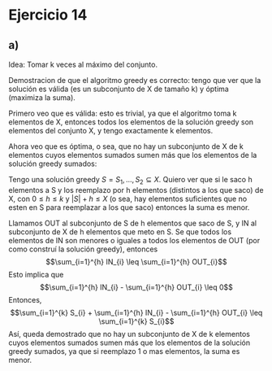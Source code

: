 # Ejercicio 14
## a) 
Idea: Tomar k veces al máximo del conjunto. 

Demostracion de que el algoritmo greedy es correcto: tengo que ver que la solución es válida (es un subconjunto de X de tamaño k) y óptima (maximiza la suma). 

Primero veo que es válida: esto es trivial, ya que el algoritmo toma k elementos de X, entonces todos los elementos de la solución greedy son elementos del conjunto X, y tengo exactamente k elementos. 

Ahora veo que es óptima, o sea, que no hay un subconjunto de X de k elementos cuyos elementos sumados sumen más que los elementos de la solución greedy sumados: 

Tengo una solución greedy $S={S_1, ..., S_2} \subseteq X$. Quiero ver que si le saco h elementos a S y los reemplazo por h elementos (distintos a los que saco) de X, con $0 \leq h \leq k$ y $|S| + h \leq X$ (o sea, hay elementos suficientes que no esten en S para reemplazar a los que saco)  entonces la suma es menor. 

Llamamos OUT al subconjunto de S de h elementos que saco de S, y IN al subconjunto de X de h elementos que meto en S. Se que todos los elementos de IN son menores o iguales a todos los elementos de OUT (por como construí la solución greedy), entonces $$\sum_{i=1}^{h} IN_{i} \leq \sum_{i=1}^{h} OUT_{i}$$ Esto implica que $$\sum_{i=1}^{h} IN_{i} - \sum_{i=1}^{h} OUT_{i} \leq 0$$
Entonces, $$\sum_{i=1}^{k} S_{i} + \sum_{i=1}^{h} IN_{i} - \sum_{i=1}^{h} OUT_{i} \leq \sum_{i=1}^{k} S_{i}$$
Así, queda demostrado que no hay un subconjunto de X de k elementos cuyos elementos sumados sumen más que los elementos de la solución greedy sumados, ya que si reemplazo 1 o mas elementos, la suma es menor. 
